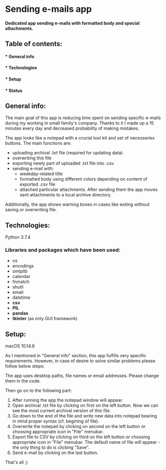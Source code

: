 # Sending e-mails app
#### Dedicated app sending e-mails with formatted body and special attachments.


## Table of contents:
#### * General info
#### * Technologies 
#### * Setup
#### * Status

## **General info**:
The main goal of this app is reducing time spent on sending specific e-mails during my working in small family's company. Thanks to it I made up a 15 minutes every day and decreased probability of making mistakes.

The app looks like a notepad with a crucial tool kit and set of necesseries buttons.
The main functions are:
* uploading archival .txt file (required for updating data)
* overwriting this file
* exporting newly part of uploaded .txt file into .csv 
* sending e-mail with: 
     - weekday-related title
     - formatted body using different colors depending on content of exported .csv file
     - attached particular attachments. After sending them the app moves sent attachments to a local archive directory.
     
Additionally, the app shows warning boxes in cases like exiting without saving or overwriting file.
     
## **Technologies**:
Python 3.7.4

### Libraries and packages which have been used:
 - os
 - encodings
 - smtplib
 - calendar
 - fnmatch
 - shutil
 - email
 - datetime
 - **csv**
 - **PIL**
 - **pandas**
 - **tkinter** (as only GUI framework)
 
 ## **Setup**:
 macOS 10.14.6
 
 As I mentioned in "General info" section, this app fulfills very specific requirements. However, in case of desire to solve similar problems please follow below steps:
 
 The app uses desktop paths, file names or email addresses. Please change them in the code. 
 
 Then go on to the following part:
 1. After running the app the notepad window will appear.
 2. Open archival .txt file by clicking on first on the left button. Now we can see the most current archival version of this file. 
 3. Go down to the end of the file and write new data into notepad bearing in mind proper syntax (cf. begining of file).
 4. Overwrite the notepad by clicking on second on the left button or choosing appropriate icon in "File" menubar.
 5. Export file to CSV by clicking on third on the left button or choosing appropriate icon in "File" menubar. The default name of file will appear - the only thing to do is clicking "Save".
 6. Send e-mail by clicking on the last button. 

That's all ;)
